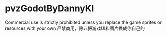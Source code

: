 # pvzGodotByDannyKl
Commercial use is strictly prohibited unless you replace the game sprites or resources with your own
严禁商用，除非把游戏UI和图片换成你自己的
